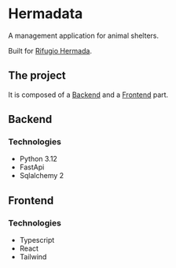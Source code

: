# Hermadata
A management application for animal shelters.

Built for [Rifugio Hermada](https://www.rifugiohermada.it/).

## The project
It is composed of a [Backend](#Backend) and a [Frontend](#Frontend) part.

## Backend
### Technologies
* Python 3.12
* FastApi
* Sqlalchemy 2

## Frontend
### Technologies
* Typescript
* React
* Tailwind